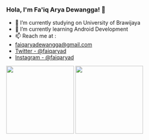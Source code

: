 ### Hola, I'm Fa'iq Arya Dewangga! 👋

- 🔭 I’m currently studying on University of Brawijaya
- 🌱 I’m currently learning Android Development
- 📫 Reach me at : 
- faiqaryadewangga@gmail.com
- [Twitter - @faiqaryad](https://twitter.com/faiqaryad) 
- [Instagram - @faiqaryad](https://www.instagram.com/faiqaryad/)

<p>
<img height="180cm" src ="https://github-readme-stats.vercel.app/api?username=fanggadewangga&&show_icons=true&title_color=ffffff&icon_color=bb2acf&text_color=daf7dc&bg_color=151515">
<img height="180em" src="https://github-readme-stats-eight-theta.vercel.app/api/top-langs/?username=fanggadewangga&layout=compact&langs_count=8&theme=dark"/>
</p>
